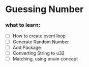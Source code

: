 # Guessing Number
### what to learn:
- [ ] How to create event loop
- [ ] Generate Random Number
- [ ] Add Package
- [ ] Converting String to u32
- [ ] Matching, using enum concept